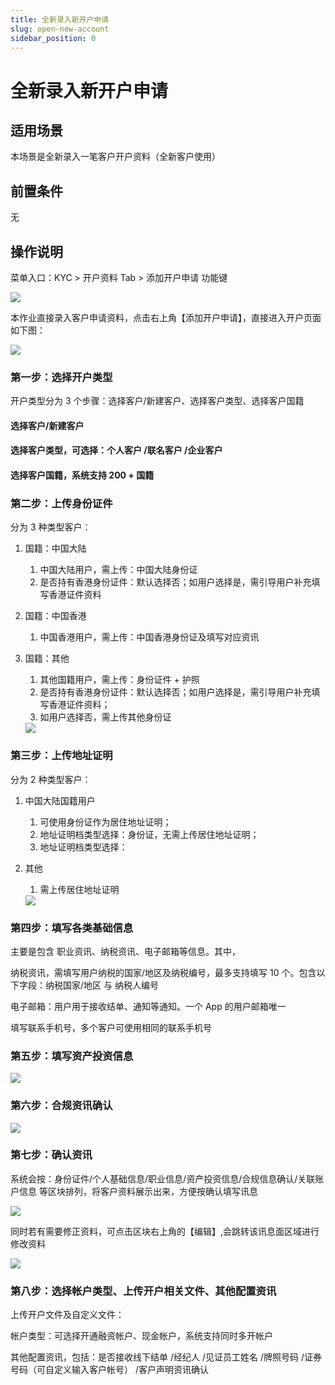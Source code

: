 ```yaml
---
title: 全新录入新开户申请
slug: open-new-account
sidebar_position: 0
---
```



# 全新录入新开户申请

## 适用场景

本场景是全新录入一笔客户开户资料（全新客户使用）

## 前置条件

无

## 操作说明

 菜单入口：KYC &gt; 开户资料 Tab &gt;  添加开户申请 功能键

<img src="/assets/CR05bBsTKofshhxvMuwc59V3nLb.png" src-width="3798" src-height="812" align="center"/>

本作业直接录入客户申请资料，点击右上角【添加开户申请】，直接进入开户页面如下图：

<img src="/assets/RHLQbOznToSf2txnBtxcgCBynUd.png" src-width="3288" src-height="1298" align="center"/>

### 第一步：选择开户类型

开户类型分为 3 个步骤：选择客户/新建客户、选择客户类型、选择客户国籍

#### 选择客户/新建客户 

#### 选择客户类型，可选择：个人客户 /联名客户 /企业客户

#### 选择客户国籍，系统支持 200 + 国籍

### **第二步**：上传身份证件

分为 3 种类型客户：

1. 国籍：中国大陆 
    1. 中国大陆用户，需上传：中国大陆身份证 
    2. 是否持有香港身份证件：默认选择否；如用户选择是，需引导用户补充填写香港证件资料

2. 国籍：中国香港 
    1. 中国香港用户，需上传：中国香港身份证及填写对应资讯

3. 国籍：其他 
    1. 其他国籍用户，需上传：身份证件 + 护照 
    2. 是否持有香港身份证件：默认选择否；如用户选择是，需引导用户补充填写香港证件资料；
    3. 如用户选择否，需上传其他身份证
    <img src="/assets/WP0IbjpQgouXrSxVinWcHDkbnjf.png" src-width="3252" src-height="1822" align="center"/>

### **第三步**：上传地址证明

分为 2 种类型客户：

1. 中国大陆国籍用户
    1. 可使用身份证作为居住地址证明；
    2. 地址证明档类型选择：身份证，无需上传居住地址证明；
    3. 地址证明档类型选择：

2. 其他
    1. 需上传居住地址证明
    <img src="/assets/CKOTbY3xyo6lfhx2QSLc3EYCnSb.png" src-width="3252" src-height="1604" align="center"/>

### **第四步**：填写各类基础信息

主要是包含 职业资讯、纳税资讯、电子邮箱等信息。其中，

纳税资讯，需填写用户纳税的国家/地区及纳税编号，最多支持填写 10 个。包含以下字段：纳税国家/地区  与 纳税人编号

电子邮箱：用户用于接收结单、通知等通知。一个 App 的用户邮箱唯一

填写联系手机号，多个客户可使用相同的联系手机号

### **第五步**：填写资产投资信息

<img src="/assets/XScJb6HdyoYbCPxj5H6cvKHAnre.png" src-width="3258" src-height="1804" align="center"/>

### **第六步**：合规资讯确认

<img src="/assets/NIclbivdpoSTIWxIxqKcwi3Anic.png" src-width="3254" src-height="1806" align="center"/>

### **第七步**：确认资讯

系统会按：身份证件/个人基础信息/职业信息/资产投资信息/合规信息确认/关联账户信息 等区块排列，将客户资料展示出来，方便按确认填写讯息

<img src="/assets/SS8ybscAZohaPbxp1Vpc84ONnJh.png" src-width="3250" src-height="1576" align="center"/>

同时若有需要修正资料，可点击区块右上角的【编辑】,会跳转该讯息面区域进行修改资料

<img src="/assets/FxMibYc5Fo8wLmxB6QjcmvfMnJe.png" src-width="3162" src-height="1142" align="center"/>

### **第八步**：选择帐户类型、上传开户相关文件、其他配置资讯

上传开户文件及自定义文件： 

帐户类型：可选择开通融资帐户、现金帐户，系统支持同时多开帐户

其他配置资讯，包括：是否接收线下结单 /经纪人 /见证员工姓名 /牌照号码 /证券号码（可自定义输入客户帐号） /客户声明资讯确认

